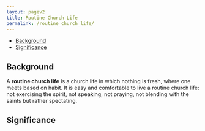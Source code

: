 ```yaml
---
layout: pagev2
title: Routine Church Life
permalink: /routine_church_life/
---
```

- [Background](#background)
- [Significance](#significance)

## Background

A **routine church life** is a church life in which nothing is fresh, where one meets based on habit. It is easy and comfortable to live a routine church life: not exercising the spirit, not speaking, not praying, not blending with the saints but rather spectating.  

## Significance
